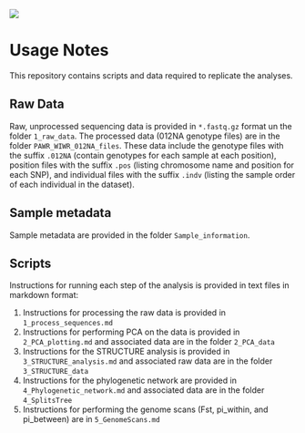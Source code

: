 ![](https://static.inaturalist.org/photos/64272938/original.jpg?1584917392)
# Usage Notes
This repository contains scripts and data required to replicate the analyses.

## Raw Data
Raw, unprocessed sequencing data is provided in `*.fastq.gz` format un the folder `1_raw_data`. The processed data (012NA genotype files) are in the folder `PAWR_WIWR_012NA_files`. These data include the genotype files with the suffix `.012NA` (contain genotypes for each sample at each position), position files with the suffix `.pos` (listing chromosome name and position for each SNP), and individual files with the suffix `.indv` (listing the sample order of each individual in the dataset).

## Sample metadata
Sample metadata are provided in the folder `Sample_information`.

## Scripts
Instructions for running each step of the analysis is provided in text files in markdown format:  
1) Instructions for processing the raw data is provided in `1_process_sequences.md`
2) Instructions for performing PCA on the data is provided in `2_PCA_plotting.md` and associated data are in the folder `2_PCA_data`
3) Instructions for the STRUCTURE analysis is provided in `3_STRUCTURE_analysis.md` and associated raw data are in the folder `3_STRUCTURE_data`
4) Instructions for the phylogenetic network are provided in `4_Phylogenetic_network.md` and associated data are in the folder `4_SplitsTree`
5) Instructions for performing the genome scans (Fst, pi_within, and pi_between) are in `5_GenomeScans.md`
